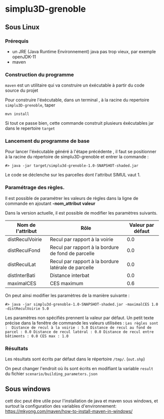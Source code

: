 # simplu3D-grenoble


## Sous Linux

### Prérequis  

- un JRE (Java Runtime Environnement) java pas trop vieux, par exemple openJDK-11
- maven 

### Construction du programme


`maven` est un utilitaire qui va construire un éxécutable à partir du code source du projet

Pour construire l'éxécutable, dans un terminal , à la racine du repertoire `simplu3D-grenoble`, taper 

```
mvn install
``` 

Si tout ce passe bien, cette commande construit plusieurs éxécutables jar dans le repertoire `target`



### Lancement du programme de base

Pour lancer l'éxécutable généré à l'étape précédente , il faut se positionner à la racine du répertoire de simplu3D-grenoble et entrer la commande : 
```
#> java -jar target/simplu3d-grenoble-1.0-SNAPSHOT-shaded.jar
```
Le code se déclenche sur les parcelles dont l'attribut SIMUL vaut 1.

### Paramétrage des règles.

Il est possible de paramétrer les valeurs de règles dans la ligne de commande en ajoutant **-nom_attribut valeur**

Dans la version actuelle, il est possible de modifier les paramètres suivants.

| Nom de l'attribut | Rôle | Valeur par défaut |
|-------------------|------|-------------------|
|distReculVoirie    | Recul par rapport à la voirie     |     0.0              |
|distReculFond                   |Recul par rapport à la bordure de fond de parcelle      |0.0                   |
|distReculLat                   |Recul par rapport à la bordure latérale de parcelle      |0.0                   |
|distInterBati                   |Distance interbat      |0.0                   |
|maximalCES                   |CES maximum     |0.6                   |


On peut ainsi modifier les paramètres de la manière suivante :
```
#> java -jar simplu3d-grenoble-1.0-SNAPSHOT-shaded.jar -maximalCES 1.0 -distReculVoirie 5.0
```
Les paramètres non spécifiés prennent la valeur par défaut. Un petit texte précise dans la fenêtre de commande les valeurs utilisées :
``
Les règles sont : 
Distance de recul à la voirie : 5.0
Distance de recul au fond de parcel : 0.0
Distance de recul latéral : 0.0
Distance de recul entre bâtiments : 0.0
CES max : 1.0
``


### Résultats


Les résultats sont écrits  par défaut dans le répertoire `/tmp/`. (`out.shp`)

On peut changer l'endroit où ils sont écrits en modifiant la variable  `result` du fichier `scenario/building_parameters.json`


## Sous windows


cett doc peut être utile pour l'installation de java et maven sous windows, et surtout la configuration des variables d'environnement: 
https://mkyong.com/maven/how-to-install-maven-in-windows/


